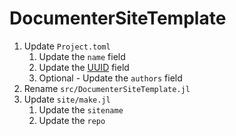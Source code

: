 # DocumenterSiteTemplate

1. Update `Project.toml`
    1. Update the `name` field
    2. Update the [UUID](https://stackoverflow.com/questions/69945658/how-to-create-a-uuid-for-a-julia-package) field
    3. Optional - Update the `authors` field
2. Rename `src/DocumenterSiteTemplate.jl`
3. Update `site/make.jl`
    1. Update the `sitename`
    2. Update the `repo`